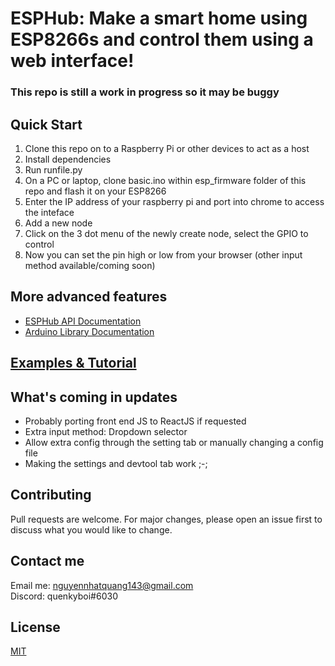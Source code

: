 # ESPHub: Make a smart home using ESP8266s and control them using a web interface!

### This repo is still a work in progress so it may be buggy

## Quick Start
1. Clone this repo on to a Raspberry Pi or other devices to act as a host
2. Install dependencies
3. Run runfile.py
4. On a PC or laptop, clone basic.ino within esp_firmware folder of this repo and flash it on your ESP8266
5. Enter the IP address of your raspberry pi and port into chrome to access the inteface
6. Add a new node
7. Click on the 3 dot menu of the newly create node, select the GPIO to control
8. Now you can set the pin high or low from your browser (other input method available/coming soon)

## More advanced features
+ [ESPHub API Documentation](https://github.com/NguyenQuang-10/ESPHub/tree/master/ESPHub)
+ [Arduino Library Documentation](https://github.com/NguyenQuang-10/ESPHub/tree/master/esp_firmware)

## [Examples & Tutorial](https://github.com/NguyenQuang-10/ESPHub/tree/master/examples)

## What's coming in updates
+ Probably porting front end JS to ReactJS if requested
+ Extra input method: Dropdown selector
+ Allow extra config through the setting tab or manually changing a config file
+ Making the settings and devtool tab work ;-;

## Contributing
Pull requests are welcome. For major changes, please open an issue first to discuss what you would like to change.

## Contact me
Email me: nguyennhatquang143@gmail.com  
Discord: quenkyboi#6030

## License
[MIT](https://choosealicense.com/licenses/mit/)